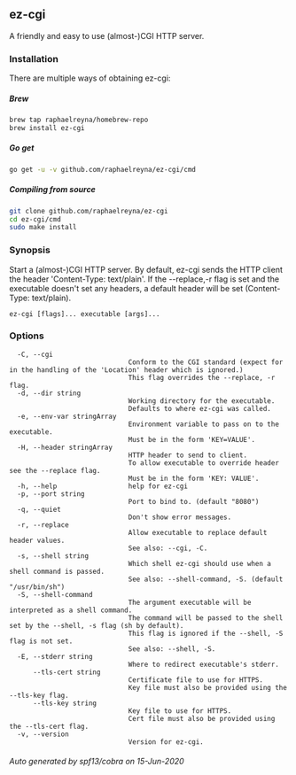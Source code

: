 ## ez-cgi

A friendly and easy to use (almost-)CGI HTTP server.


### Installation

There are multiple ways of obtaining ez-cgi:

##### Brew
```bash
brew tap raphaelreyna/homebrew-repo
brew install ez-cgi
```

##### Go get
```bash
go get -u -v github.com/raphaelreyna/ez-cgi/cmd
```

##### Compiling from source
```bash
git clone github.com/raphaelreyna/ez-cgi
cd ez-cgi/cmd
sudo make install
```


### Synopsis


Start a (almost-)CGI HTTP server.
By default, ez-cgi sends the HTTP client the header 'Content-Type: text/plain'.
If the --replace,-r flag is set and the executable doesn't set any headers, a default header will be set (Content-Type: text/plain).


```
ez-cgi [flags]... executable [args]...
```

### Options

```
  -C, --cgi                   
                              Conform to the CGI standard (expect for in the handling of the 'Location' header which is ignored.)
                              This flag overrides the --replace, -r flag.
  -d, --dir string            
                              Working directory for the executable.
                              Defaults to where ez-cgi was called.
  -e, --env-var stringArray   
                              Environment variable to pass on to the executable.
                              Must be in the form 'KEY=VALUE'.
  -H, --header stringArray    
                              HTTP header to send to client.
                              To allow executable to override header see the --replace flag.
                              Must be in the form 'KEY: VALUE'.
  -h, --help                  help for ez-cgi
  -p, --port string           
                              Port to bind to. (default "8080")
  -q, --quiet                 
                              Don't show error messages.
  -r, --replace               
                              Allow executable to replace default header values.
                              See also: --cgi, -C.
  -s, --shell string          
                              Which shell ez-cgi should use when a shell command is passed.
                              See also: --shell-command, -S. (default "/usr/bin/sh")
  -S, --shell-command         
                              The argument executable will be interpreted as a shell command.
                              The command will be passed to the shell set by the --shell, -s flag (sh by default).
                              This flag is ignored if the --shell, -S flag is not set.
                              See also: --shell, -S.
  -E, --stderr string         
                              Where to redirect executable's stderr.
      --tls-cert string       
                              Certificate file to use for HTTPS.
                              Key file must also be provided using the --tls-key flag.
      --tls-key string        
                              Key file to use for HTTPS.
                              Cert file must also be provided using the --tls-cert flag.
  -v, --version               
                              Version for ez-cgi.
```

###### Auto generated by spf13/cobra on 15-Jun-2020
